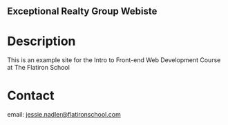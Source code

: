 Exceptional Realty Group Webiste
---

# Description

This is an example site for the Intro to Front-end Web Development Course at The Flatiron School

# Contact
 email: jessie.nadler@flatironschool.com